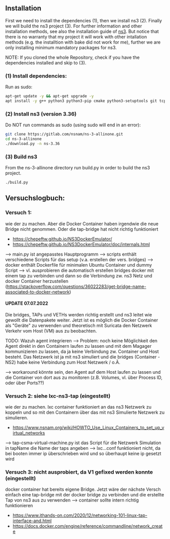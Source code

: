 ## Installation

First we need to install the dependencies (1), then we install ns3 (2). Finally we will build the ns3 project (3). For further information and other installation methods, see also the installation guide of [ns3](https://www.nsnam.org/wiki/Installation). But notice that there is no warranty that my project it will work with other intallation methods (e.g. the installtion with bake did not work for me), further we are only installing minimum mandatory packages for ns3.

NOTE: If you cloned the whole Repository, check if you have the dependencies installed and skip to (3).

### (1) Install dependencies:
Run as sudo:
```bash
apt-get update -y && apt-get upgrade -y
apt install -y g++ python3 python3-pip cmake python3-setuptools git tcpdump uml-utilities bridge-utils
```

### (2) Install ns3 (version 3.36)
Do NOT run commands as sudo (using sudo will end in an error):
```bash 
git clone https://gitlab.com/nsnam/ns-3-allinone.git 
cd ns-3-allinone 
./download.py -n ns-3.36 
```
### (3) Build ns3
From the ns-3-allinone directory run build.py in order to build the ns3 project.
```bash
./build.py 
```

## Versuchslogbuch:
### Versuch 1: 

wie der zu machen. Aber die Docker Container haben irgendwie die neue Bridge nicht genommen. Oder die 
        tap-bridge hat nicht richtig funktioniert
- https://chepeftw.github.io/NS3DockerEmulator/ 
- https://chepeftw.github.io/NS3DockerEmulator/doc/internals.html

--> main.py ist angepasstes Hauptprogramm
--> scripts enthält verschiedene Scripts für das setup (v.a. erstellen der vers. bridges)
--> docker enthält Dockerfile für minimalen Ubuntu Container und dummy Script
--> vl. ausprobieren die automatisch erstellen bridges docker mit einem tap zu verbinden und dann so die Verbindung zw. ns3 Netz und docker Container
        herzustellen (https://stackoverflow.com/questions/36022283/get-bridge-name-associated-to-docker-network)

#### UPDATE 07.07.2022
Die bridges, TAPs und VETHs werden richtig erstellt und ns3 leitet wie gewollt die Datenpakete weiter. Jetzt ist es möglich die Docker Container als "Geräte" zu verwenden und theoretisch mit Suricata den Netzwerk Verkehr vom Host (VM) aus zu beobachten.


TODO: Wazuh agent integrieren --> Problem: noch keine Möglichkeit den Agent direkt in den Containern laufen zu lassen und mit dem Magager kommunizieren zu lassen, da ja keine Verbindung zw. Container und Host besteht. Das Netzwerk ist ja mit ns3 simuliert und die bridges (Container - NS2) habe keine Verbindung zum Host Netzwerk / o.Ä. 

--> workaround könnte sein, den Agent auf dem Host laufen zu lassen und die Container von dort aus zu monitoren (z.B. Volumes, vl. über Process ID, oder über Ports??)


### Versuch 2: siehe lxc-ns3-tap (eingestellt)

wie der zu machen. lxc container funktioniert an das ns3 Netzwerk zu koppeln und so mit den Containern über das mit ns3 Simulierte Netzwerk zu simulieren.
- https://www.nsnam.org/wiki/HOWTO_Use_Linux_Containers_to_set_up_virtual_networks

--> tap-csma-virtual-machine.py ist das Script für die Netzwerk Simulation in tapName die Name der taps angeben
--> lxc...conf funktioniert nicht, da bei booten immer ip überschrieben wird und so überhaupt keine ip gesetzt wird

### Versuch 3: nicht ausprobiert, da V1 gefixed werden konnte (eingestellt)

docker container hat bereits eigene Bridge. Jetzt wäre der nächste Versch einfach eine tap-bridge mit der docker bridge zu verbinden und die erstellte Tap von ns3 aus zu verwenden --> container sollte intern richtig funktionieren

- https://www.ithands-on.com/2020/12/networking-101-linux-tap-interface-and.html
- https://docs.docker.com/engine/reference/commandline/network_create



